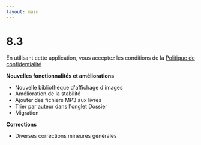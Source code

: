 ```yaml
---
layout: main
---
```


# 8.3

En utilisant cette application, vous acceptez les conditions de la [Politique de confidentialité](/PrivacyPolicy/fr)

**Nouvelles fonctionnalités et améliorations**

* Nouvelle bibliothèque d'affichage d'images
* Amélioration de la stabilité
* Ajouter des fichiers MP3 aux livres
* Trier par auteur dans l'onglet Dossier
* Migration

**Corrections**
* Diverses corrections mineures générales
